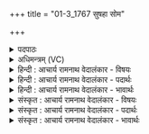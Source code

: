 +++
title = "01-3_1767 सुषहा सोम"

+++
<details><summary>पदपाठः</summary>

सु꣣ष꣡हा꣢। सु꣣। स꣡हा꣢꣯। सो꣣म। ता꣡नि꣢꣯। ते꣣। पुनाना꣡य꣢। प्र꣣भूवसो। प्रभु। वसो। व꣡र्ध꣢꣯। स꣣मु꣢द्रम्। स꣣म्। उ꣢द्रम्। उ꣣क्थ्य। १७६७।
</details>

<details><summary>अधिमन्त्रम् (VC)</summary>

- पवमानः सोमः
- नृमेध आङ्गिरसः
- गायत्री
- षड्जः
</details>

<details><summary>हिन्दी : आचार्य रामनाथ वेदालंकार - विषयः</summary>

अगले मन्त्र में परमेश्वर से प्रार्थना की गयी है।
</details>

<details><summary>हिन्दी : आचार्य रामनाथ वेदालंकार - पदार्थः</summary>

पदार्थान्वय -  (हे प्रभूवसो) प्रचुर ऐश्वर्यवाले (सोम) जगत्पति,सर्वान्तर्यामी परमेश्वर ! (पुनानाय) स्वयं को पवित्र करनेवाले उपासक के लिये (ते) आपके (तानि) वे प्रसिद्ध तेज (सुषहा) भली-भाँति काम,क्रोध आदि रिपुओं को परास्त करनेवाले होवें। हे (उक्थ्य) प्रशंसनीय सोम अर्थात् चन्द्रमा के समान आह्लादक परमात्मदेव ! आप (समुद्रम्) ऐश्वर्य के समुद्र को (वर्ध) बढ़ाओ ॥३॥
</details>

<details><summary>हिन्दी : आचार्य रामनाथ वेदालंकार - भावार्थः</summary>

भावार्थ -  पूर्ण चन्द्रमा-रूप सोम जैसे पानी के समुद्र को बढ़ाता है,वैसे ही भक्ति के उपहारों से पूर्ण सोम परमेश्वर उपासक के लिए भौतिक और दिव्य ऐश्वर्य के समुद्र को बढ़ाता है ॥३॥
</details>

<details><summary>संस्कृत : आचार्य रामनाथ वेदालंकार - विषयः</summary>

अथ परमेश्वरः प्रार्थ्यते।
</details>

<details><summary>संस्कृत : आचार्य रामनाथ वेदालंकार - पदार्थः</summary>

पदार्थान्वय -  हे (प्रभूवसो) प्रभूतैश्वर्य (सोम) जगत्पते सर्वान्तर्यामिन् परमेश ! (पुनानाय) स्वात्मानं पवित्रीकुर्वाणाय उपासकाय (ते) तव (तानि) प्रसिद्धानि तेजांसि (सुषहा) सुषहाणि सम्यक् कामक्रोधादिरिपूणामभिभवकराणि,सन्तु इति शेषः। हे (उक्थ्य) प्रशंसनीय सोम चन्द्रवदाह्लादक देव ! त्वम् (समुद्रम्) ऐश्वर्यसमुद्रम् (वर्ध) वर्धय।[रायः समुद्रांश्चतुरः। साम० ७० इति वचनात् समुद्रेणात्र ऐश्वर्यसमुद्रो गृह्यते]॥३॥
</details>

<details><summary>संस्कृत : आचार्य रामनाथ वेदालंकार - भावार्थः</summary>

भावार्थ -  पूर्णः सोमश्चन्द्रो यथा जलस्य समुद्रं वर्धयति तथैव भक्त्युपहारैः पूर्णः सोमः परमेश्वर उपासकाय भौतिकस्य दिव्यस्य चैश्वर्यस्य समुद्रं वर्धयति ॥३॥
</details>